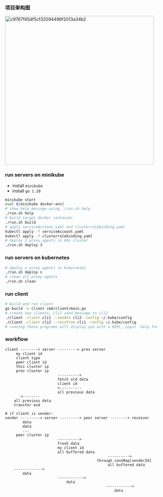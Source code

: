 ### 项目架构图
<img width="487" alt="c9767f45df5cf32094496f2013a34b2" src="https://github.com/nogodmessi/smart-agent-2024/assets/127720917/a3faad98-407b-416a-87b6-f88a64290e63">



### run servers on minikube

- install `minikube`
- install `go 1.20`

```sh
minikube start
eval $(minikube docker-env)
# show help message using ./run.sh help
./run.sh help
# build target docker container
./run.sh build
# apply serviceAccount.yaml and clusterrolebinding.yaml
kubectl apply -f serviceAccount.yaml
kubectl apply -f clusterrolebinding.yaml
# deploy 3 proxy agents in k8s cluster
./run.sh deploy 3
```

### run servers on kubernetes

```sh
# deploy n proxy agents in kubernetes
./run.sh deploy n
# clean all proxy agents
./run.sh clean
```

### run client

```sh
# build and run client
go build -o client cmd/client/main.go
# create two clients, cli1 send message to cli2
./client -client cli1 --sendto cli2 -config ~/.kube/config
./client -client cli2 --recvfrom cli1 -config ~/.kube/config
# running these programs will display you with a REPL, input .help for help message
```

### workflow

```
client --------> server ---------> prev server
     my client id
     client type
     peer client id
     this cluster ip
     prev cluster ip
                        ---------->
                        fetch old data
                        client id
                        <----------
                        all previous data
       <--------
    all previous data
    transfer end

# if client is sender:
sender ---------> server ---------> peer server --------> receiver
        data
        data
        ...
     peer cluster ip
                        ---------->
                        fresh data
                        my client id
                        all buffered data
                                               ---------->
                                          through connMap[senderId]
                                               all buffered data
    ------------->
        data
                        ------------>
                            data
                                              ------------>
                                                  data
```
